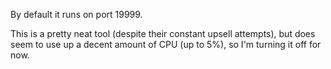 By default it runs on port 19999.

This is a pretty neat tool (despite their constant upsell attempts), but does seem to use up a decent amount of CPU (up to 5%), so I'm turning it off for now. 